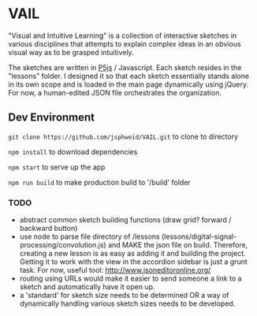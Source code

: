 # VAIL

"Visual and Intuitive Learning" is a collection of interactive sketches in various disciplines that attempts to explain complex ideas in an obvious visual way as to be grasped intuitively.

The sketches are written in [P5js](p5js.org) / Javascript. Each sketch resides in the "lessons" folder. I designed it so that each sketch essentially stands alone in its own scope and is loaded in the main page dynamically using jQuery. For now, a human-edited JSON file orchestrates the organization.

## Dev Environment

`git clone https://github.com/jsphweid/VAIL.git` to clone to directory

`npm install` to download dependencies

`npm start` to serve up the app

`npm run build` to make production build to '/build' folder

### TODO
 - abstract common sketch building functions (draw grid? forward / backward button)
 - use node to parse file directory of /lessons (lessons/digital-signal-processing/convolution.js) and MAKE the json file on build. Therefore, creating a new lesson is as easy as adding it and building the project. Getting it to work with the view in the accordion sidebar is just a grunt task. For now, useful tool: http://www.jsoneditoronline.org/
 - routing using URLs would make it easier to send someone a link to a sketch and automatically have it open up.
 - a 'standard' for sketch size needs to be determined OR a way of dynamically handling various sketch sizes needs to be developed.
